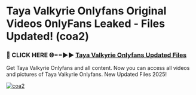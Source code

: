 # Taya Valkyrie Onlyfans Original Videos 0nlyFans Leaked - Files Updated! (coa2)

<h3>🔴 CLICK HERE 🌐==►► <a href="https://tinyurl.com/2m67pmp6" rel="nofollow">Taya Valkyrie Onlyfans Updated Files</a></h3>

Get Taya Valkyrie Onlyfans and all content. Now you can access all videos and pictures of Taya Valkyrie Onlyfans. New Updated Files 2025!

[![coa2](https://i.imgur.com/H4QAA4z.gif)](https://tinyurl.com/2m67pmp6)